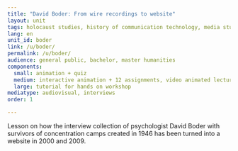 ```yaml
---
title: "David Boder: From wire recordings to website"
layout: unit
tags: holocaust studies, history of communication technology, media studies, oral history
lang: en
unit_id: boder
link: /u/boder/
permalink: /u/boder/
audience: general public, bachelor, master humanities
components:
  small: animation + quiz
  medium: interactive animation + 12 assignments, video animated lecture + 5 assignments 
  large: tutorial for hands on workshop
mediatype: audiovisual, interviews
order: 1

---
```


Lesson on how the interview collection of psychologist David Boder with survivors of concentration camps created in 1946 has been turned into a website in 2000 and 2009. 

<!-- more -->
